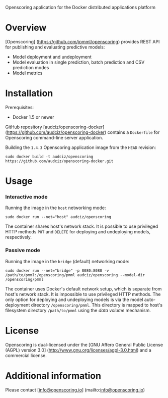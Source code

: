 Openscoring application for the Docker distributed applications platform

# Overview #

[Openscoring] (https://github.com/jpmml/openscoring) provides REST API for publishing and evaluating predictive models:

* Model deployment and undeployment
* Model evaluation in single prediction, batch prediction and CSV prediction modes
* Model metrics

# Installation #

Prerequisites:

* Docker 1.5 or newer

GitHub repository [audciz/openscoring-docker] (https://github.com/audciz/openscoring-docker) contains a `Dockerfile` for Openscoring command-line server application.

Building the `1.4.3` Openscoring application image from the `HEAD` revision:

```
sudo docker build -t audciz/openscoring https://github.com/audciz/openscoring-docker.git
```

# Usage #

### Interactive mode ###

Running the image in the `host` networking mode:

```
sudo docker run --net="host" audciz/openscoring
```

The container shares host's network stack. It is possible to use privileged HTTP methods `PUT` and `DELETE` for deploying and undeploying models, respectively.

### Passive mode ###

Running the image in the `bridge` (default) networking mode:

```
sudo docker run --net="bridge" -p 8080:8080 -v /path/to/pmml:/openscoring/pmml audciz/openscoring --model-dir /openscoring/pmml
```

The container uses Docker's default network setup, which is separate from host's network stack. It is impossible to use privileged HTTP methods. The only option for deploying and undeploying models is via the model auto-deployment directory `/openscoring/pmml`. This directory is mapped to host's filesystem directory `/path/to/pmml` using the *data volume* mechanism.

# License #

Openscoring is dual-licensed under the [GNU Affero General Public License (AGPL) version 3.0] (http://www.gnu.org/licenses/agpl-3.0.html) and a commercial license.

# Additional information #

Please contact [info@openscoring.io] (mailto:info@openscoring.io)
